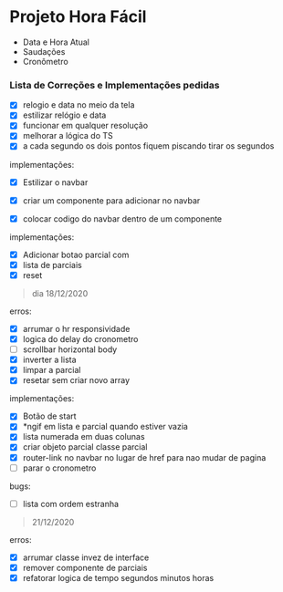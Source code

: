 # Projeto Hora Fácil

- Data e Hora Atual
- Saudações 
- Cronômetro

### Lista de Correções e Implementações pedidas

- [x] relogio e data no meio da tela
- [x] estilizar relógio e data 
- [x] funcionar em qualquer resolução
- [x] melhorar a lógica do TS
- [x] a cada segundo os dois pontos fiquem piscando tirar os segundos

implementações:
- [x] Estilizar o navbar
- [x] criar um componente para adicionar no navbar
- [x] colocar codigo do navbar dentro de um componente


implementações:
- [x] Adicionar botao parcial com
- [x] lista de parciais 
- [x] reset

> dia 18/12/2020

erros: 
- [x] arrumar o hr responsividade
- [x] logica do delay do cronometro
- [ ] scrollbar horizontal body
- [x] inverter a lista
- [x] limpar a parcial
- [x] resetar sem criar novo array

implementações:
- [x] Botão de start
- [x] *ngif em lista e parcial quando estiver vazia
- [x] lista numerada em duas colunas 
- [x] criar objeto parcial classe parcial
- [x] router-link no navbar no lugar de href para nao mudar de pagina
- [ ] parar o cronometro

bugs:
- [ ] lista com ordem estranha

> 21/12/2020

erros:
- [x] arrumar classe invez de interface
- [x] remover componente de parciais
- [x] refatorar logica de tempo segundos minutos horas